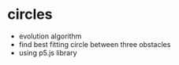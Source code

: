# circles
- evolution algorithm
- find best fitting circle between three obstacles
- using p5.js library
